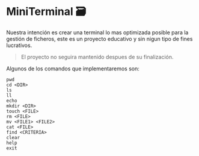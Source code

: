 # MiniTerminal 🗃️

Nuestra intención es crear una terminal lo mas optimizada posible para la gestión de ficheros, este es un proyecto educativo y sin nigun tipo de fines lucrativos.
> El proyecto no seguira mantenido despues de su finalización.

Algunos de los comandos que implementaremos son:
```
pwd
cd <DIR>
ls
ll
echo
mkdir <DIR>
touch <FILE>
rm <FILE>
mv <FILE1> <FILE2>
cat <FILE>
find <CRITERIA>
clear
help
exit
```
